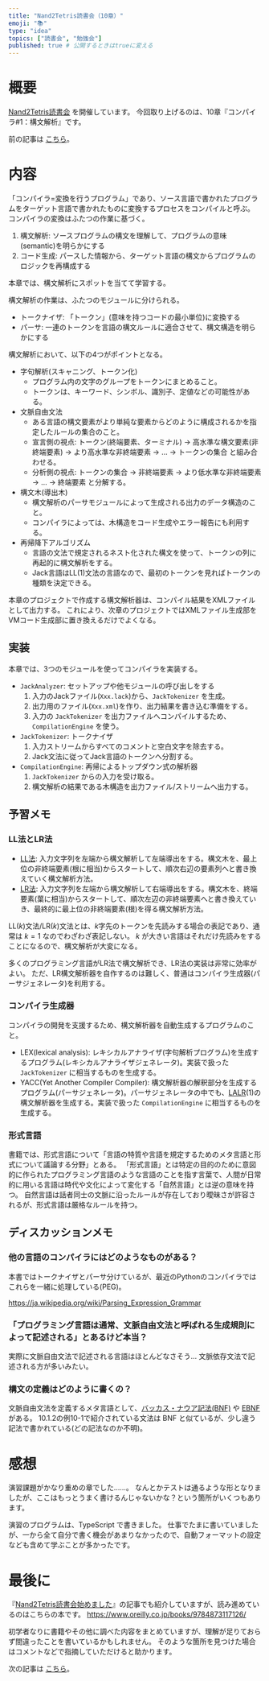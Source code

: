 ```yaml
---
title: "Nand2Tetris読書会（10章）"
emoji: "📚"
type: "idea"
topics: ["読書会", "勉強会"]
published: true # 公開するときはtrueに変える
---
```


# 概要

[Nand2Tetris読書会](https://zenn.dev/tomom1_s/articles/nand2tetris-00) を開催しています。
今回取り上げるのは、10章『コンパイラ#1：構文解析』です。

前の記事は [こちら](https://zenn.dev/tomom1_s/articles/nand2tetris-09)。

# 内容

「コンパイラ=変換を行うプログラム」であり、ソース言語で書かれたプログラムをターゲット言語で書かれたものに変換するプロセスをコンパイルと呼ぶ。
コンパイラの変換はふたつの作業に基づく。

1. 構文解析: ソースプログラムの構文を理解して、プログラムの意味(semantic)を明らかにする
1. コード生成: パースした情報から、ターゲット言語の構文からプログラムのロジックを再構成する

本章では、構文解析にスポットを当てて学習する。

構文解析の作業は、ふたつのモジュールに分けられる。

- トークナイザ: 「トークン」(意味を持つコードの最小単位)に変換する
- パーサ: 一連のトークンを言語の構文ルールに適合させて、構文構造を明らかにする

構文解析において、以下の4つがポイントとなる。

- 字句解析(スキャニング、トークン化)
  - プログラム内の文字のグループをトークンにまとめること。
  - トークンは、キーワード、シンボル、識別子、定値などの可能性がある。
- 文脈自由文法
  - ある言語の構文要素がより単純な要素からどのように構成されるかを指定したルールの集合のこと。
  - 宣言側の視点: トークン(終端要素、ターミナル) → 高水準な構文要素(非終端要素) → より高水準な非終端要素 → ... → トークンの集合 と組み合わせる。
  - 分析側の視点: トークンの集合 → 非終端要素 → より低水準な非終端要素 → ... → 終端要素 と分解する。
- 構文木(導出木)
  - 構文解析のパーサモジュールによって生成される出力のデータ構造のこと。
  - コンパイラによっては、木構造をコード生成やエラー報告にも利用する。
- 再帰降下アルゴリズム
  - 言語の文法で規定されるネスト化された構文を使って、トークンの列に再起的に構文解析をする。
  - Jack言語はLL(1)文法の言語なので、最初のトークンを見ればトークンの種類を決定できる。

本章のプロジェクトで作成する構文解析器は、コンパイル結果をXMLファイルとして出力する。
これにより、次章のプロジェクトではXMLファイル生成部をVMコード生成部に置き換えるだけでよくなる。

## 実装

本章では、3つのモジュールを使ってコンパイラを実装する。

- `JackAnalyzer`: セットアップや他モジュールの呼び出しをする
  1. 入力のJackファイル(`Xxx.lack`)から、`JackTokenizer` を生成。
  1. 出力用のファイル(`Xxx.xml`)を作り、出力結果を書き込む準備をする。
  1. 入力の `JackTokenizer` を出力ファイルへコンパイルするため、`CompilationEngine` を使う。
- `JackTokenizer`: トークナイザ
  1. 入力ストリームからすべてのコメントと空白文字を除去する。
  1. Jack文法に従ってJack言語のトークンへ分割する。
- `CompilationEngine`: 再帰によるトップダウン式の解析器
  1. `JackTokenizer` からの入力を受け取る。
  1. 構文解析の結果である木構造を出力ファイル/ストリームへ出力する。

## 予習メモ

### LL法とLR法

- [LL法](https://ja.wikipedia.org/wiki/LL法): 入力文字列を左端から構文解析して左端導出をする。構文木を、最上位の非終端要素(根に相当)からスタートして、順次右辺の要素列へと書き換えていく構文解析方法。
- [LR法](https://ja.wikipedia.org/wiki/LR法): 入力文字列を左端から構文解析して右端導出をする。構文木を、終端要素(葉に相当)からスタートして、順次左辺の非終端要素へと書き換えていき、最終的に最上位の非終端要素(根)を得る構文解析方法。

LL($k$)文法/LR($k$)文法とは、$k$字先のトークンを先読みする場合の表記であり、通常は $k=1$ なのでわざわざ表記しない。
$k$ が大きい言語はそれだけ先読みをすることになるので、構文解析が大変になる。

多くのプログラミング言語がLR法で構文解析でき、LR法の実装は非常に効率がよい。
ただ、LR構文解析器を自作するのは難しく、普通はコンパイラ生成器(パーサジェネレータ)を利用する。

### コンパイラ生成器

コンパイラの開発を支援するため、構文解析器を自動生成するプログラムのこと。

- LEX(lexical analysis):
レキシカルアナライザ(字句解析プログラム)を生成するプログラム(レキシカルアナライザジェネレータ)。実装で扱った `JackTokenizer` に相当するものを生成する。
- YACC(Yet Another Compiler Compiler):
構文解析器の解釈部分を生成するプログラム(パーサジェネレータ)。パーサジェネレータの中でも、[LALR](https://ja.wikipedia.org/wiki/LALR法)(1)の構文解析器を生成する。実装で扱った `CompilationEngine` に相当するものを生成する。

### 形式言語

書籍では、形式言語について「言語の特質や言語を規定するためのメタ言語と形式について議論する分野」とある。
「形式言語」とは特定の目的のために意図的に作られたプログラミング言語のような言語のことを指す言葉で、人間が日常的に用いる言語は時代や文化によって変化する「自然言語」とは逆の意味を持つ。
自然言語は話者同士の文脈に沿ったルールが存在しており曖昧さが許容されるが、形式言語は厳格なルールを持つ。

## ディスカッションメモ

### 他の言語のコンパイラにはどのようなものがある？

本書ではトークナイザとパーサ分けているが、最近のPythonのコンパイラではこれらを一緒に処理している(PEG)。

https://ja.wikipedia.org/wiki/Parsing_Expression_Grammar

### 「プログラミング言語は通常、文脈自由文法と呼ばれる生成規則によって記述される」とあるけど本当？

実際に文脈自由文法で記述される言語はほとんどなさそう…
文脈依存文法で記述される方が多いみたい。

### 構文の定義はどのように書くの？

文脈自由文法を定義するメタ言語として、[バッカス・ナウア記法(BNF)](https://ja.wikipedia.org/wiki/バッカス・ナウア記法) や [EBNF](
https://ja.wikipedia.org/wiki/EBNF) がある。
10.1.2の例10-1で紹介されている文法は BNF と似ているが、少し違う記法で書かれている(どの記法なのか不明)。

# 感想

演習課題がかなり重めの章でした……。
なんとかテストは通るような形となりましたが、ここはもっとうまく書けるんじゃないかな？という箇所がいくつもあります。

演習のプログラムは、TypeScript で書きました。
仕事でたまに書いていましたが、一から全て自分で書く機会があまりなかったので、自動フォーマットの設定なども含めて学ぶことが多かったです。

# 最後に

『[Nand2Tetris読書会始めました](https://zenn.dev/tomom1_s/articles/nand2tetris-00)』の記事でも紹介していますが、読み進めているのはこちらの本です。
https://www.oreilly.co.jp/books/9784873117126/

初学者なりに書籍やその他に調べた内容をまとめていますが、理解が足りておらず間違ったことを書いているかもしれません。
そのような箇所を見つけた場合はコメントなどで指摘していただけると助かります。

次の記事は [こちら](https://zenn.dev/tomom1_s/articles/nand2tetris-11)。
